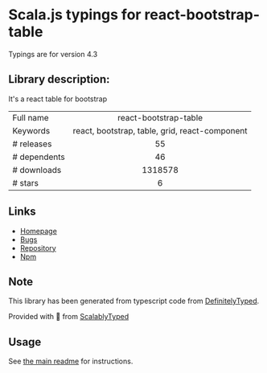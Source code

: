
# Scala.js typings for react-bootstrap-table

Typings are for version 4.3

## Library description:
It's a react table for bootstrap

|                    |                 |
| ------------------ | :-------------: |
| Full name          | react-bootstrap-table |
| Keywords           | react, bootstrap, table, grid, react-component |
| # releases         | 55 |
| # dependents       | 46 |
| # downloads        | 1318578 |
| # stars            | 6 |

## Links
- [Homepage](https://github.com/AllenFang/react-bootstrap-table#readme)
- [Bugs](https://github.com/AllenFang/react-bootstrap-table/issues)
- [Repository](https://github.com/AllenFang/react-bootstrap-table)
- [Npm](https://www.npmjs.com/package/react-bootstrap-table)
    


## Note
This library has been generated from typescript code from [DefinitelyTyped](https://definitelytyped.org).

Provided with :purple_heart: from [ScalablyTyped](https://github.com/oyvindberg/ScalablyTyped)

## Usage
See [the main readme](../../readme.md) for instructions.


